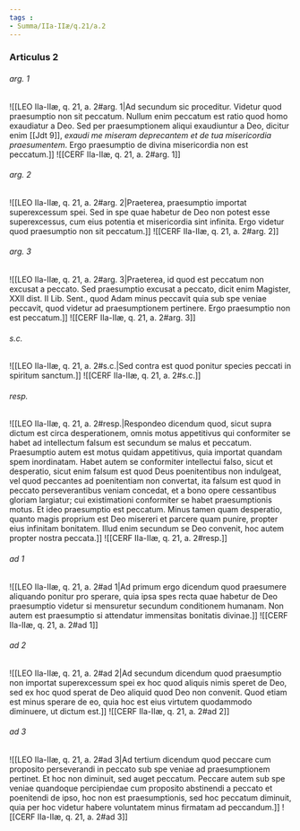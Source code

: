 ```yaml
---
tags : 
- Summa/IIa-IIæ/q.21/a.2
---
```


### Articulus 2

###### arg. 1
![[LEO IIa-IIæ, q. 21, a. 2#arg. 1|Ad secundum sic proceditur. Videtur quod praesumptio non sit peccatum. Nullum enim peccatum est ratio quod homo exaudiatur a Deo. Sed per praesumptionem aliqui exaudiuntur a Deo, dicitur enim [[Jdt 9]], *exaudi me miseram deprecantem et de tua misericordia praesumentem*. Ergo praesumptio de divina misericordia non est peccatum.]]
![[CERF IIa-IIæ, q. 21, a. 2#arg. 1]]

###### arg. 2
![[LEO IIa-IIæ, q. 21, a. 2#arg. 2|Praeterea, praesumptio importat superexcessum spei. Sed in spe quae habetur de Deo non potest esse superexcessus, cum eius potentia et misericordia sint infinita. Ergo videtur quod praesumptio non sit peccatum.]]
![[CERF IIa-IIæ, q. 21, a. 2#arg. 2]]

###### arg. 3
![[LEO IIa-IIæ, q. 21, a. 2#arg. 3|Praeterea, id quod est peccatum non excusat a peccato. Sed praesumptio excusat a peccato, dicit enim Magister, XXII dist. II Lib. Sent., quod Adam minus peccavit quia sub spe veniae peccavit, quod videtur ad praesumptionem pertinere. Ergo praesumptio non est peccatum.]]
![[CERF IIa-IIæ, q. 21, a. 2#arg. 3]]

###### s.c.
![[LEO IIa-IIæ, q. 21, a. 2#s.c.|Sed contra est quod ponitur species peccati in spiritum sanctum.]]
![[CERF IIa-IIæ, q. 21, a. 2#s.c.]]

###### resp.
![[LEO IIa-IIæ, q. 21, a. 2#resp.|Respondeo dicendum quod, sicut supra dictum est circa desperationem, omnis motus appetitivus qui conformiter se habet ad intellectum falsum est secundum se malus et peccatum. Praesumptio autem est motus quidam appetitivus, quia importat quandam spem inordinatam. Habet autem se conformiter intellectui falso, sicut et desperatio, sicut enim falsum est quod Deus poenitentibus non indulgeat, vel quod peccantes ad poenitentiam non convertat, ita falsum est quod in peccato perseverantibus veniam concedat, et a bono opere cessantibus gloriam largiatur; cui existimationi conformiter se habet praesumptionis motus. Et ideo praesumptio est peccatum. Minus tamen quam desperatio, quanto magis proprium est Deo misereri et parcere quam punire, propter eius infinitam bonitatem. Illud enim secundum se Deo convenit, hoc autem propter nostra peccata.]]
![[CERF IIa-IIæ, q. 21, a. 2#resp.]]

###### ad 1
![[LEO IIa-IIæ, q. 21, a. 2#ad 1|Ad primum ergo dicendum quod praesumere aliquando ponitur pro sperare, quia ipsa spes recta quae habetur de Deo praesumptio videtur si mensuretur secundum conditionem humanam. Non autem est praesumptio si attendatur immensitas bonitatis divinae.]]
![[CERF IIa-IIæ, q. 21, a. 2#ad 1]]

###### ad 2
![[LEO IIa-IIæ, q. 21, a. 2#ad 2|Ad secundum dicendum quod praesumptio non importat superexcessum spei ex hoc quod aliquis nimis speret de Deo, sed ex hoc quod sperat de Deo aliquid quod Deo non convenit. Quod etiam est minus sperare de eo, quia hoc est eius virtutem quodammodo diminuere, ut dictum est.]]
![[CERF IIa-IIæ, q. 21, a. 2#ad 2]]

###### ad 3
![[LEO IIa-IIæ, q. 21, a. 2#ad 3|Ad tertium dicendum quod peccare cum proposito perseverandi in peccato sub spe veniae ad praesumptionem pertinet. Et hoc non diminuit, sed auget peccatum. Peccare autem sub spe veniae quandoque percipiendae cum proposito abstinendi a peccato et poenitendi de ipso, hoc non est praesumptionis, sed hoc peccatum diminuit, quia per hoc videtur habere voluntatem minus firmatam ad peccandum.]]
![[CERF IIa-IIæ, q. 21, a. 2#ad 3]]

